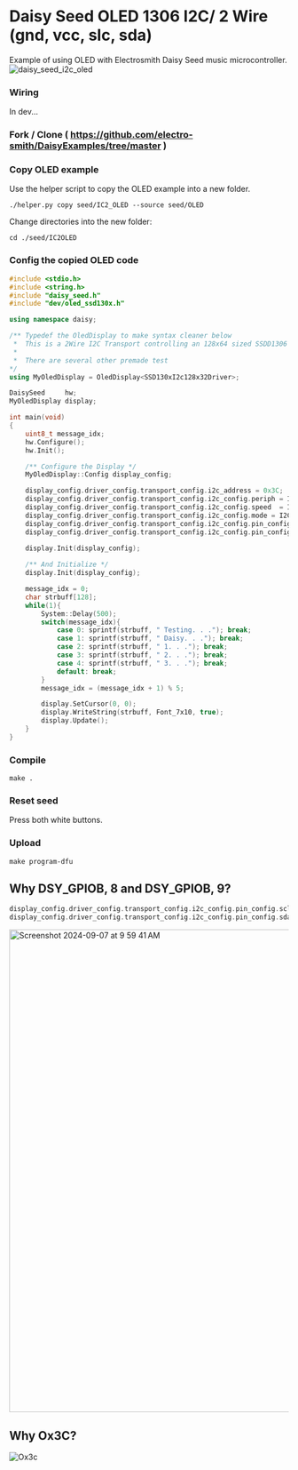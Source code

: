 # Daisy Seed OLED 1306 I2C/ 2 Wire (gnd, vcc, slc, sda)
Example of using OLED with Electrosmith Daisy Seed music microcontroller.
![daisy_seed_i2c_oled](https://github.com/user-attachments/assets/a9d47c44-4a7c-4567-ba47-9f42db11e14a)

### Wiring
In dev...

### Fork / Clone ( https://github.com/electro-smith/DaisyExamples/tree/master )
### Copy OLED example
Use the helper script to copy the OLED example into a new folder.

```shell
./helper.py copy seed/IC2_OLED --source seed/OLED
```
Change directories into the new folder:
```shell
cd ./seed/IC2OLED
```
### Config the copied OLED code
```cpp
#include <stdio.h>
#include <string.h>
#include "daisy_seed.h"
#include "dev/oled_ssd130x.h"

using namespace daisy;

/** Typedef the OledDisplay to make syntax cleaner below 
 *  This is a 2Wire I2C Transport controlling an 128x64 sized SSDD1306
 * 
 *  There are several other premade test 
*/
using MyOledDisplay = OledDisplay<SSD130xI2c128x32Driver>;

DaisySeed     hw;
MyOledDisplay display;

int main(void)
{
    uint8_t message_idx;
    hw.Configure();
    hw.Init();

    /** Configure the Display */
    MyOledDisplay::Config display_config;

    display_config.driver_config.transport_config.i2c_address = 0x3C;
    display_config.driver_config.transport_config.i2c_config.periph = I2CHandle::Config::Peripheral::I2C_1;
    display_config.driver_config.transport_config.i2c_config.speed  = I2CHandle::Config::Speed::I2C_100KHZ;
    display_config.driver_config.transport_config.i2c_config.mode = I2CHandle::Config::Mode::I2C_MASTER;
    display_config.driver_config.transport_config.i2c_config.pin_config.scl = {DSY_GPIOB, 8};
    display_config.driver_config.transport_config.i2c_config.pin_config.sda = {DSY_GPIOB, 9};

    display.Init(display_config);
    
    /** And Initialize */
    display.Init(display_config);

    message_idx = 0;
    char strbuff[128];
    while(1){
        System::Delay(500);
        switch(message_idx){
            case 0: sprintf(strbuff, " Testing. . ."); break;
            case 1: sprintf(strbuff, " Daisy. . ."); break;
            case 2: sprintf(strbuff, " 1. . ."); break;
            case 3: sprintf(strbuff, " 2. . ."); break;
            case 4: sprintf(strbuff, " 3. . ."); break;
            default: break;
        }
        message_idx = (message_idx + 1) % 5;

        display.SetCursor(0, 0);
        display.WriteString(strbuff, Font_7x10, true);
        display.Update();
    }
}

```

### Compile
```shell
make .
```
### Reset seed
Press both white buttons.
### Upload
```shell
make program-dfu
```

## Why DSY_GPIOB, 8 and DSY_GPIOB, 9?
```c++
display_config.driver_config.transport_config.i2c_config.pin_config.scl = {DSY_GPIOB, 8};
display_config.driver_config.transport_config.i2c_config.pin_config.sda = {DSY_GPIOB, 9};
```
<img width="869" alt="Screenshot 2024-09-07 at 9 59 41 AM" src="https://github.com/user-attachments/assets/8fef8f91-4eb5-40a1-aaa0-cfe5f052af96">


## Why Ox3C?
![Ox3c](https://github.com/user-attachments/assets/77056401-9ca2-408a-86f6-d83dda7def60)



